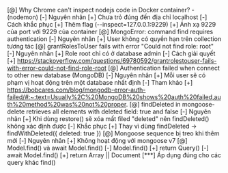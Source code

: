 [@] Why Chrome can't inspect nodejs code in Docker container? - (nodemon)
  [-] Nguyên nhân
    [+] Chưa trỏ đúng đến địa chỉ localhost
  [-] Cách khắc phục
    [+] Thêm flag (--inspect=127.0.0.1:9229)
    [+] Ánh xạ 9229 của port với 9229 của container
[@] MongoError: command find requires authentication
  [-] Nguyên nhân
    [+] User không có quyền hạn trên collection tương tác
[@] grantRolesToUser fails with error "Could not find role: root"
  [-] Nguyên nhân
    [+] Role root chỉ có ở database admin
  [-] Cách giải quyết
    [+] https://stackoverflow.com/questions/69780592/grantrolestouser-fails-with-error-could-not-find-role-root
[@] Authentication failed when connect to other new database (MongoDB)
  [-] Nguyên nhân
    [+] Mỗi user sẽ có phạm vị hoạt động trên một database nhất định
  [-] Tham khảo
    [+] https://bobcares.com/blog/mongodb-error-auth-failed/#:~:text=Usually%2C%20MongoDB%20shows%20auth%20failed,auth%20method%20was%20not%20proper.
[@] findDeleted in mongoose-delete retrieves all elements with deleted field: true and false
  [-] Nguyên nhân
    [+] Khi dùng restore() sẽ xóa mất filed "deleted" nên findDeleted() không xác định được
  [-] Khắc phục
    [+] Thay vì dùng findDeleted -> findWithDeleted({ deleted: true })
[@] Mongoose sequence bị treo khi thêm mới
  [-] Nguyên nhân
    [+] Không hoạt động với mongoose v7
[@] Model.find() và await Model.find()
  [-] Model.find()
    [+] return Query()
  [-] await Model.find()
    [+] return Array || Document
  [***] Áp dụng đúng cho các query khác find() 
